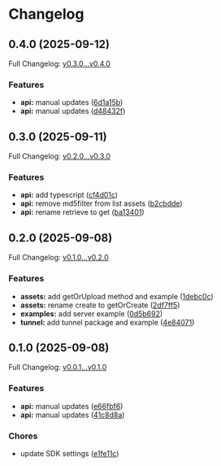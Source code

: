 # Changelog

## 0.4.0 (2025-09-12)

Full Changelog: [v0.3.0...v0.4.0](https://github.com/limrun-inc/go-sdk/compare/v0.3.0...v0.4.0)

### Features

* **api:** manual updates ([6d1a15b](https://github.com/limrun-inc/go-sdk/commit/6d1a15b4f6306f1aa3b0141d127c9e5b936fd863))
* **api:** manual updates ([d48432f](https://github.com/limrun-inc/go-sdk/commit/d48432ffefbe7deb632923ae9f7d2366c2ce2a1e))

## 0.3.0 (2025-09-11)

Full Changelog: [v0.2.0...v0.3.0](https://github.com/limrun-inc/go-sdk/compare/v0.2.0...v0.3.0)

### Features

* **api:** add typescript ([cf4d01c](https://github.com/limrun-inc/go-sdk/commit/cf4d01c86ff162864e552a50174f1179a9ac5fa4))
* **api:** remove md5filter from list assets ([b2cbdde](https://github.com/limrun-inc/go-sdk/commit/b2cbdde31120941ed20885d219c5682f45b306d6))
* **api:** rename retrieve to get ([ba13401](https://github.com/limrun-inc/go-sdk/commit/ba13401c798500501c30eb4fdd035c275e7b901a))

## 0.2.0 (2025-09-08)

Full Changelog: [v0.1.0...v0.2.0](https://github.com/limrun-inc/go-sdk/compare/v0.1.0...v0.2.0)

### Features

* **assets:** add getOrUpload method and example ([1debc0c](https://github.com/limrun-inc/go-sdk/commit/1debc0cae08deb62f7e9a5335f7b182d94b668b8))
* **assets:** rename create to getOrCreate ([2df7ff5](https://github.com/limrun-inc/go-sdk/commit/2df7ff5817290e496f848bcc8ad0c0dd1a8732b1))
* **examples:** add server example ([0d5b692](https://github.com/limrun-inc/go-sdk/commit/0d5b692334b3b3da0bc4351d4ccbc7c3a0584946))
* **tunnel:** add tunnel package and example ([4e84071](https://github.com/limrun-inc/go-sdk/commit/4e840719bdc54e0d15d96e7ba0857f2cc2b8f5a4))

## 0.1.0 (2025-09-08)

Full Changelog: [v0.0.1...v0.1.0](https://github.com/limrun-inc/go-sdk/compare/v0.0.1...v0.1.0)

### Features

* **api:** manual updates ([e66fbf6](https://github.com/limrun-inc/go-sdk/commit/e66fbf665558ec3fb1cf52ed2d02630bd6807617))
* **api:** manual updates ([41c8d8a](https://github.com/limrun-inc/go-sdk/commit/41c8d8a105dbd196270fec13d72348a57ea84c2b))


### Chores

* update SDK settings ([e1fe11c](https://github.com/limrun-inc/go-sdk/commit/e1fe11c0ac894be47fba0aeed7106bdd13c92b57))
